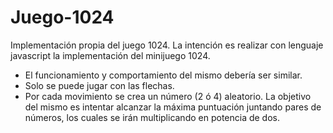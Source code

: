 # Juego-1024
Implementación propia del juego 1024. La intención es realizar con lenguaje javascript la implementación del minijuego 1024.
- El funcionamiento y comportamiento del mismo debería ser similar.
- Solo se puede jugar con las flechas.
- Por cada movimiento se crea un número (2 ó 4) aleatorio.
La objetivo del mismo es intentar alcanzar la máxima puntuación juntando pares de números, los cuales se irán multiplicando en potencia de dos.
